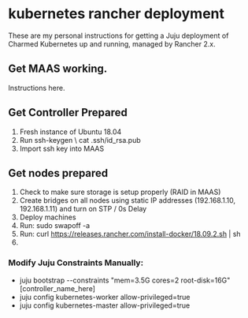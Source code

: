 # kubernetes rancher deployment

These are my personal instructions for getting a Juju deployment of Charmed Kubernetes up and running, managed by Rancher 2.x.

## Get MAAS working.
Instructions here.

## Get Controller Prepared
1. Fresh instance of Ubuntu 18.04
2. Run ssh-keygen \ cat .ssh/id_rsa.pub
3. Import ssh key into MAAS

## Get nodes prepared
1. Check to make sure storage is setup properly (RAID in MAAS)
2. Create bridges on all nodes using static IP addresses (192.168.1.10, 192.168.1.11) and turn on STP / 0s Delay
3. Deploy machines
4. Run: sudo swapoff -a
5. Run: curl https://releases.rancher.com/install-docker/18.09.2.sh | sh
6. 

### Modify Juju Constraints Manually:
* juju bootstrap --constraints "mem=3.5G cores=2 root-disk=16G" [controller_name_here]
* juju config kubernetes-worker allow-privileged=true
* juju config kubernetes-master allow-privileged=true
